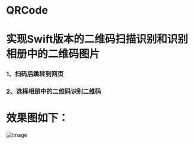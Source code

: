 # QRCode

# 实现Swift版本的二维码扫描识别和识别相册中的二维码图片

### 1、扫码后跳转到网页
### 2、选择相册中的二维码识别二维码

# 效果图如下：
![image](http://oauo2kp7f.bkt.clouddn.com/20170321QRCode.gif)

